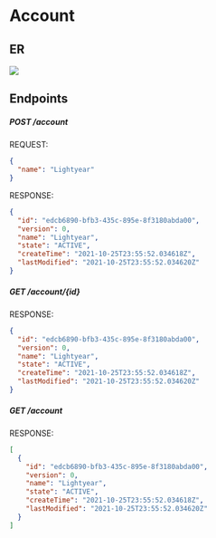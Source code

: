 # Account

## ER
![](https://github.com/bobsantos/backend-test-task/blob/main/adr/resource/1_account.svg?raw=true)

## Endpoints

##### POST /account

REQUEST:
```json
{
  "name": "Lightyear"
}
```

RESPONSE:
```json
{
  "id": "edcb6890-bfb3-435c-895e-8f3180abda00",
  "version": 0,
  "name": "Lightyear",
  "state": "ACTIVE",
  "createTime": "2021-10-25T23:55:52.034618Z",
  "lastModified": "2021-10-25T23:55:52.034620Z"
}
```

##### GET /account/{id}

RESPONSE:
```json
{
  "id": "edcb6890-bfb3-435c-895e-8f3180abda00",
  "version": 0,
  "name": "Lightyear",
  "state": "ACTIVE",
  "createTime": "2021-10-25T23:55:52.034618Z",
  "lastModified": "2021-10-25T23:55:52.034620Z"
}
```

##### GET /account

RESPONSE:
```json
[
  {
    "id": "edcb6890-bfb3-435c-895e-8f3180abda00",
    "version": 0,
    "name": "Lightyear",
    "state": "ACTIVE",
    "createTime": "2021-10-25T23:55:52.034618Z",
    "lastModified": "2021-10-25T23:55:52.034620Z"
  }
]
```
